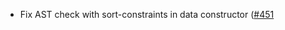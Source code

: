* Fix AST check with sort-constraints in data constructor ([#451](https://github.com/fourmolu/fourmolu/issues/451)
